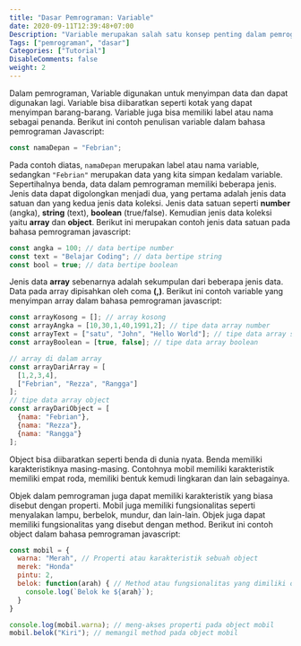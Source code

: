 ```yaml
---
title: "Dasar Pemrograman: Variable"
date: 2020-09-11T12:39:48+07:00
Description: "Variable merupakan salah satu konsep penting dalam pemrograman"
Tags: ["pemrograman", "dasar"]
Categories: ["Tutorial"]
DisableComments: false
weight: 2
---
```


Dalam pemrograman, Variable digunakan untuk menyimpan data dan dapat digunakan lagi. Variable bisa diibaratkan seperti kotak yang dapat menyimpan barang-barang. Variable juga bisa memiliki label atau nama sebagai penanda. Berikut ini contoh penulisan variable dalam bahasa pemrograman Javascript:

```javascript
const namaDepan = "Febrian";
```

Pada contoh diatas, ```namaDepan``` merupakan label atau nama variable, sedangkan ```"Febrian"``` merupakan data yang kita simpan kedalam variable. Sepertihalnya benda, data dalam pemrograman memiliki beberapa jenis. Jenis data dapat digolongkan menjadi dua, yang pertama adalah jenis data satuan dan yang kedua jenis data koleksi. Jenis data satuan seperti **number** (angka), **string** (text), **boolean** (true/false). Kemudian jenis data koleksi yaitu **array** dan **object**. Berikut ini merupakan contoh jenis data satuan pada bahasa pemrograman javascript:

```javascript
const angka = 100; // data bertipe number
const text = "Belajar Coding"; // data bertipe string
const bool = true; // data bertipe boolean
```

Jenis data **array** sebenarnya adalah sekumpulan dari beberapa jenis data. Data pada array dipisahkan oleh coma **(,)**. Berikut ini contoh variable yang menyimpan array dalam bahasa pemrograman javascript:
```javascript
const arrayKosong = []; // array kosong
const arrayAngka = [10,30,1,40,1991,2]; // tipe data array number
const arrayText = ["satu", "John", "Hello World"]; // tipe data array string
const arrayBoolean = [true, false]; // tipe data array boolean

// array di dalam array
const arrayDariArray = [
  [1,2,3,4],
  ["Febrian", "Rezza", "Rangga"]
];
// tipe data array object
const arrayDariObject = [
  {nama: "Febrian"}, 
  {nama: "Rezza"}, 
  {nama: "Rangga"}
];
```

Object bisa diibaratkan seperti benda di dunia nyata. Benda memiliki karakteristiknya masing-masing. Contohnya mobil memiliki karakteristik memiliki empat roda, memiliki bentuk kemudi lingkaran dan lain sebagainya. 

Objek dalam pemrograman juga dapat memiliki karakteristik yang biasa disebut dengan properti. Mobil juga memiliki fungsionalitas seperti menyalakan lampu, berbelok, mundur, dan lain-lain. Objek juga dapat memiliki fungsionalitas yang disebut dengan method. Berikut ini contoh object dalam bahasa pemrograman javascript:

```javascript
const mobil = {
  warna: "Merah", // Properti atau karakteristik sebuah object
  merek: "Honda"
  pintu: 2,
  belok: function(arah) { // Method atau fungsionalitas yang dimiliki object
    console.log(`Belok ke ${arah}`);
  }
}

console.log(mobil.warna); // meng-akses properti pada object mobil
mobil.belok("Kiri"); // memangil method pada object mobil
```